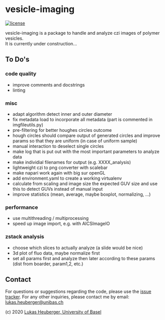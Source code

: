 # vesicle-imaging

[![license][badge-license]][badge-url-license]
 
vesicle-imaging is a package to handle and analyze czi images of polymer vesicles.\
It is currently under construction...

## To Do's
### code quality
- improve comments and docstrings
- linting

### misc
- adapt algorithm detect inner and outer diameter
- fix metadata load to incorporate all metadata (part is commented in imgfileutils.py)
- pre-filtering for better houghes circles outcome
- hough circles should compare output of generated circles and improve params so that they are uniform (in case of uniform sample)
- manual interaction to deselect single circles
- make log that is put out with the most important parameters to analyze data
- make individial filenames for output (e.g. XXXX_analysis)
- lightweight czi to png converter with scalebar
- make napari work again with big sur openGL
- add environment.yaml to create a working virtualenv
- calculate from scaling and image size the expected GUV size and use this to detect GUVs instead of manual input
- improve statistics (mean, average, maybe boxplot, normalizing, ...)

### performance 
- use multithreading / multiprocessing
- speed up image import, e.g. with AICSImageIO

### zstack analysis
- choose which slices to actually analyze (a slide would be nice)
- 3d plot of fluo data, maybe normalize first
- set all params first and analyze then later according to these params (dist from boarder, param1,2, etc.)

## Contact

For questions or suggestions regarding the code, please use the
[issue tracker][issue-tracker]. For any other inquiries, please contact me
by email: <lukas.heuberger@unibas.ch>

(c) 2020 [Lukas Heuberger, University of Basel][contact]

[badge-license]: <https://img.shields.io/badge/license-Apache%202.0-orange.svg?style=flat&color=important>
[badge-url-license]: <http://www.apache.org/licenses/LICENSE-2.0>
[issue-tracker]: <https://github.com/lukasheuberger/vesicle-imaging/issues>
[contact]: <mailto:lukas.heuberger@unibas.ch>
